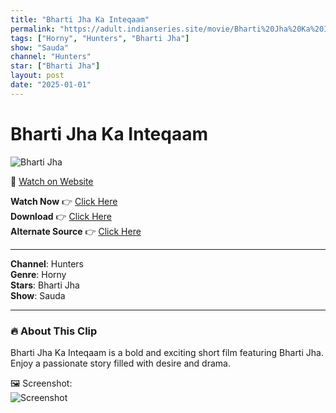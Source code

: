 ```yaml
---
title: "Bharti Jha Ka Inteqaam"
permalink: "https://adult.indianseries.site/movie/Bharti%20Jha%20Ka%20Inteqaam"
tags: ["Horny", "Hunters", "Bharti Jha"]
show: "Sauda"
channel: "Hunters"
star: ["Bharti Jha"]
layout: post
date: "2025-01-01"
---
```


# Bharti Jha Ka Inteqaam

![Bharti Jha](https://shorts.desisins.com/wp-content/uploads/2024/06/Bharti-Jha-Ka-Inteqaam-Saudaa-Hunters-DesiSins.com_.jpg)

🔗 [Watch on Website](https://adult.indianseries.site/movie/Bharti%20Jha%20Ka%20Inteqaam)

**Watch Now** 👉 [Click Here](https://adult.indianseries.site/movie/Bharti%20Jha%20Ka%20Inteqaam)  
**Download** 👉 [Click Here](https://adult.indianseries.site/movie/Bharti%20Jha%20Ka%20Inteqaam)  
**Alternate Source** 👉 [Click Here](https://adult.indianseries.site/movie/Bharti%20Jha%20Ka%20Inteqaam)

---

**Channel**: Hunters  
**Genre**: Horny  
**Stars**: Bharti Jha  
**Show**: Sauda

---

### 🔥 About This Clip

Bharti Jha Ka Inteqaam is a bold and exciting short film featuring Bharti Jha. Enjoy a passionate story filled with desire and drama.
 
🖼️ Screenshot:  
![Screenshot](https://shorts.desisins.com/wp-content/uploads/2024/06/Bharti-Jha-Ka-Inteqaam-Saudaa-Hunters-DesiSins.com_.jpg)
